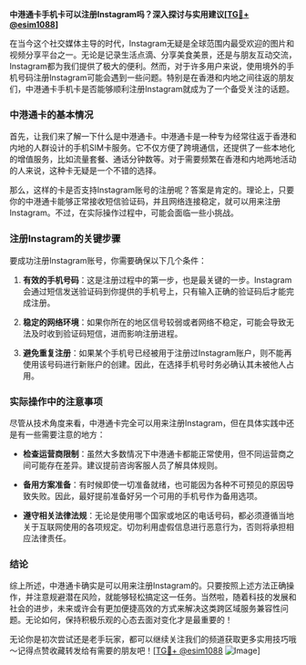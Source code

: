 **中港通卡手机卡可以注册Instagram吗？深入探讨与实用建议[[TG💪+ @esim1088](https://t.me/s/esim1088)]**

在当今这个社交媒体主导的时代，Instagram无疑是全球范围内最受欢迎的图片和视频分享平台之一。无论是记录生活点滴、分享美食美景，还是与朋友互动交流，Instagram都为我们提供了极大的便利。然而，对于许多用户来说，使用境外的手机号码注册Instagram可能会遇到一些问题。特别是在香港和内地之间往返的朋友们，中港通卡手机卡是否能够顺利注册Instagram就成为了一个备受关注的话题。

### 中港通卡的基本情况

首先，让我们来了解一下什么是中港通卡。中港通卡是一种专为经常往返于香港和内地的人群设计的手机SIM卡服务。它不仅方便了跨境通信，还提供了一些本地化的增值服务，比如流量套餐、通话分钟数等。对于需要频繁在香港和内地两地活动的人来说，这种卡无疑是一个不错的选择。

那么，这样的卡是否支持Instagram账号的注册呢？答案是肯定的。理论上，只要你的中港通卡能够正常接收短信验证码，并且网络连接稳定，就可以用来注册Instagram。不过，在实际操作过程中，可能会面临一些小挑战。

### 注册Instagram的关键步骤

要成功注册Instagram账号，你需要确保以下几个条件：

1. **有效的手机号码**：这是注册过程中的第一步，也是最关键的一步。Instagram会通过短信发送验证码到你提供的手机号上，只有输入正确的验证码后才能完成注册。
   
2. **稳定的网络环境**：如果你所在的地区信号较弱或者网络不稳定，可能会导致无法及时收到验证码短信，进而影响注册进程。

3. **避免重复注册**：如果某个手机号已经被用于注册过Instagram账户，则不能再使用该号码进行新账户的创建。因此，在选择手机号时务必确认其未被他人占用。

### 实际操作中的注意事项

尽管从技术角度来看，中港通卡完全可以用来注册Instagram，但在具体实践中还是有一些需要注意的地方：

- **检查运营商限制**：虽然大多数情况下中港通卡都能正常使用，但不同运营商之间可能存在差异。建议提前咨询客服人员了解具体规则。
  
- **备用方案准备**：有时候即使一切准备就绪，也可能因为各种不可预见的原因导致失败。因此，最好提前准备好另一个可用的手机号作为备用选项。

- **遵守相关法律法规**：无论是使用哪个国家或地区的电话号码，都必须遵循当地关于互联网使用的各项规定。切勿利用虚假信息进行恶意行为，否则将承担相应法律责任。

### 结论

综上所述，中港通卡确实是可以用来注册Instagram的。只要按照上述方法正确操作，并注意规避潜在风险，就能够轻松搞定这一任务。当然啦，随着科技的发展和社会的进步，未来或许会有更加便捷高效的方式来解决这类跨区域服务兼容性问题。无论如何，保持积极乐观的心态去面对变化才是最重要的！

无论你是初次尝试还是老手玩家，都可以继续关注我们的频道获取更多实用技巧哦～记得点赞收藏转发给有需要的朋友吧！[[TG💪+ @esim1088](https://t.me/s/esim1088) ![Image](https://i.postimg.cc/4NQfJmqS/Snipaste-2025-05-13-00-14-12.png)]